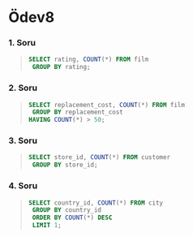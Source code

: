 # Ödev8

### 1. Soru

> ```SQL
> SELECT rating, COUNT(*) FROM film
>  GROUP BY rating;
> ```

### 2. Soru

> ```SQL
> SELECT replacement_cost, COUNT(*) FROM film
>  GROUP BY replacement_cost
> HAVING COUNT(*) > 50;
> ```

### 3. Soru

> ```SQL
> SELECT store_id, COUNT(*) FROM customer
>  GROUP BY store_id;
> ```

### 4. Soru

> ```SQL
> SELECT country_id, COUNT(*) FROM city
>  GROUP BY country_id
>  ORDER BY COUNT(*) DESC
>  LIMIT 1;
> ```
